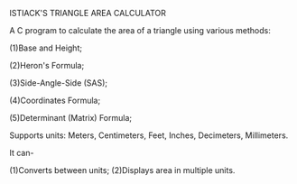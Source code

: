 ISTIACK'S TRIANGLE AREA CALCULATOR

A C program to calculate the area of a triangle using various methods:

(1)Base and Height;

(2)Heron's Formula;

(3)Side-Angle-Side (SAS);

(4)Coordinates Formula;

(5)Determinant (Matrix) Formula;

Supports units: Meters, Centimeters, Feet, Inches, Decimeters, Millimeters.

It can-

(1)Converts between units;
(2)Displays area in multiple units.
